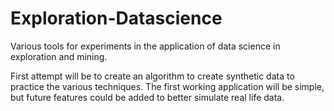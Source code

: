 # Exploration-Datascience
Various tools for experiments in the application of data science in exploration and mining.

First attempt will be to create an algorithm to create synthetic data to practice the various techniques.  The first working
application will be simple, but future features could be added to better simulate real life data.

